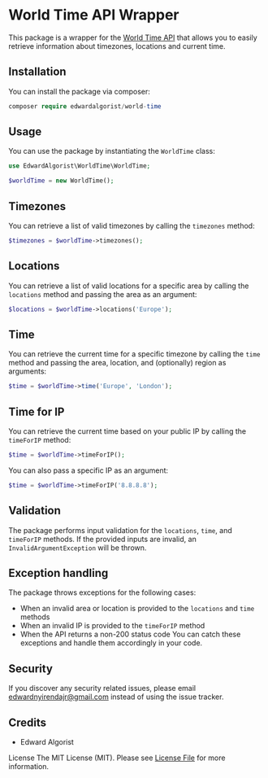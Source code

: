 
# World Time API Wrapper
This package is a wrapper for the [World Time API](https://worldtimeapi.org/) that allows you to easily retrieve information about timezones, locations and current time.

## Installation
You can install the package via composer:

```php
composer require edwardalgorist/world-time
```

## Usage
You can use the package by instantiating the `WorldTime` class:

```php
use EdwardAlgorist\WorldTime\WorldTime;

$worldTime = new WorldTime();
```

## Timezones
You can retrieve a list of valid timezones by calling the `timezones` method:

```php
$timezones = $worldTime->timezones();
```

## Locations
You can retrieve a list of valid locations for a specific area by calling the `locations` method and passing the area as an argument:

```php
$locations = $worldTime->locations('Europe');
```

## Time
You can retrieve the current time for a specific timezone by calling the `time` method and passing the area, location, and (optionally) region as arguments:

```php
$time = $worldTime->time('Europe', 'London');
```

## Time for IP
You can retrieve the current time based on your public IP by calling the `timeForIP` method:

```php
$time = $worldTime->timeForIP();
```

You can also pass a specific IP as an argument:

```php
$time = $worldTime->timeForIP('8.8.8.8');
```


## Validation
The package performs input validation for the `locations`, `time`, and `timeForIP` methods. If the provided inputs are invalid, an `InvalidArgumentException` will be thrown.

## Exception handling
The package throws exceptions for the following cases:

- When an invalid area or location is provided to the `locations` and `time` methods
- When an invalid IP is provided to the `timeForIP` method
- When the API returns a non-200 status code
You can catch these exceptions and handle them accordingly in your code.

## Security
If you discover any security related issues, please email edwardnyirendajr@gmail.com instead of using the issue tracker.

## Credits
- Edward Algorist

License
The MIT License (MIT). Please see [License File](https://google.com) for more information.
